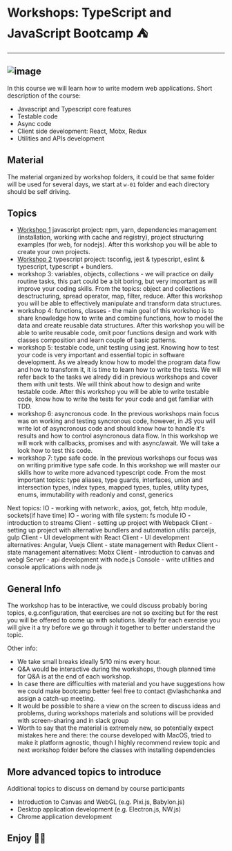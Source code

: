# Workshops: TypeScript and JavaScript Bootcamp ⛺

---
![image](assets/logo.gif)
---

In this course we will learn how to write modern web applications. Short description of the course:

* Javascript and Typescript core features
* Testable code
* Async code
* Client side development:  React, Mobx, Redux 
* Utilities and APIs development

## Material

The material organized by workshop folders, it could be that same folder will be used for several days,
we start at `w-01` folder and each directory should be self driving.

## Topics

- [Workshop 1](src/w-01/README.md) javascript project: npm, yarn, dependencies management (installation, working with cache and registry), project structuring examples (for web, for nodejs). After this workshop you will be able to create your own projects.
- [Workshop 2](src/w-02/README.md) typescript project: tsconfig, jest & typescript, eslint & typescript, typescript + bundlers. 
- workshop 3: variables, objects, collections - we will practice on daily routine tasks, this part could be a bit boring, but very important as will improve your coding skills.
From the topics: object and collections desctructuring, spread operator, map, filter, reduce.
After this workshop you will be able to effectively manipulate and transform data structures.
- workshop 4: functions, classes - the main goal of this workshop is to share knowledge how to write and combine functions, how to model the data and create reusable data structures.
After this workshop you will be able to write reusable code, omit poor functions design and work with classes composition and learn couple of basic patterns.
- workshop 5: testable code, unit testing using jest. Knowing how to test your code is very important and essential topic in software development. As we already know how to model the program data flow and how to transform it, it is time to learn how to write the tests. We will refer back to the tasks we alredy did in previous workshops and cover them with unit tests. We will think about how to design and write testable code.
After this workshop you will be able to write testable code, know how to write the tests for your code and get familiar with TDD.
- workshop 6: asyncronous code. In the previous workshops main focus was on working and testing syncronous code, however, in JS you will write lot of asyncronous code and should know how to handle it's results and how to control asyncronous data flow. In this workshop we will work with callbacks, promises and with async/await. We will take a look how to test this code.
- workshop 7: type safe code. In the previous workshops our focus was on writing primitive type safe code. In this workshop we will master our skills how to write more advanced typescript code. From the most important topics: type aliases, type guards, interfaces, union and intersection types, index types, mapped types, tuples, utility types, enums, immutability with readonly and const, generics

Next topics:
IO - working with network:, axios, got, fetch, http module, sockets(if have time)
IO - woring with file system: fs module
IO - introduction to streams
Client - setting up project with Webpack
Client - setting up project with alternative bundlers and automation utils: parceljs, gulp
Client - UI development with React
Client - UI development alternatives: Angular, Vuejs
Client - state management with Redux
Client - state management alternatives: Mobx
Client - introduction to canvas and webgl
Server - api development with node.js
Console - write utilities and console applications with node.js


## General Info

The workshop has to be interactive, we could discuss probably boring topics, e.g.configuration,
that exercises are not so exciting but for the rest you will be offered to come up with solutions.
Ideally for each exercise you will give it a try before we go through it together to better understand the topic.

Other info:

- We take small breaks ideally 5/10 mins every hour.
- Q&A would be interactive during the workshops, though planned time for Q&A is at the end of each workshop.
- In case there are difficulties with material and you have suggestions how we could make bootcamp better feel free to contact @vlashchanka and assign a catch-up meeting.
- It would be possible to share a view on the screen to discuss ideas and problems, during workshops materials and solutions will be provided with screen-sharing and in slack group
- Worth to say that the material is extremely new, so potentially expect mistakes here and there:
the course developed with MacOS, tried to make it platform agnostic, though I highly recommend review topic and next workshop folder before the classes with installing dependencies


## More advanced topics to introduce

Additional topics to discuss on demand by course participants 

* Introduction to Canvas and WebGL (e.g. Pixi.js, Babylon.js)
* Desktop application development (e.g. Electron.js, NW.js)
* Chrome application development

## Enjoy 🥤🚀

